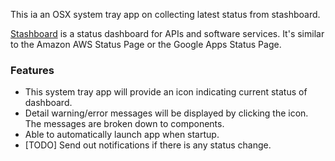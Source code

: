 This ia an OSX system tray app on collecting latest status from stashboard.

[Stashboard](https://github.com/twilio/stashboard) is a status dashboard for APIs and software services. It's similar to the Amazon AWS Status Page or the Google Apps Status Page.

### Features
* This system tray app will provide an icon indicating current status of dashboard.
* Detail warning/error messages will be displayed by clicking the icon. The messages are broken down to components.
* Able to automatically launch app when startup.
* [TODO] Send out notifications if there is any status change.


